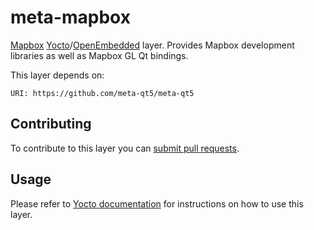 # meta-mapbox

[Mapbox](https://www.mapbox.com/) [Yocto](https://www.yoctoproject.org/)/[OpenEmbedded](http://www.openembedded.org/) layer. Provides Mapbox development libraries as well as Mapbox GL Qt bindings.

This layer depends on:

 ```
 URI: https://github.com/meta-qt5/meta-qt5
 ```
 
## Contributing

To contribute to this layer you can [submit pull requests](https://github.com/mapbox/meta-mapbox/pull/new/master).

## Usage

Please refer to [Yocto documentation](https://www.yoctoproject.org/documentation/active) for instructions on how to use this layer.
